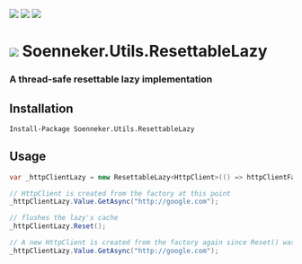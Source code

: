 [![](https://img.shields.io/nuget/v/Soenneker.Utils.ResettableLazy.svg?style=for-the-badge)](https://www.nuget.org/packages/Soenneker.Utils.ResettableLazy/)
[![](https://img.shields.io/github/actions/workflow/status/soenneker/soenneker.utils.resettablelazy/publish.yml?style=for-the-badge)](https://github.com/soenneker/soenneker.utils.resettablelazy/actions/workflows/publish.yml)
[![](https://img.shields.io/nuget/dt/Soenneker.Utils.ResettableLazy.svg?style=for-the-badge)](https://www.nuget.org/packages/Soenneker.Utils.ResettableLazy/)

# ![](https://user-images.githubusercontent.com/4441470/224455560-91ed3ee7-f510-4041-a8d2-3fc093025112.png) Soenneker.Utils.ResettableLazy
### A thread-safe resettable lazy implementation

## Installation

```
Install-Package Soenneker.Utils.ResettableLazy
```

## Usage

```csharp
var _httpClientLazy = new ResettableLazy<HttpClient>(() => httpClientFactory.CreateClient("", true);

// HttpClient is created from the factory at this point
_httpClientLazy.Value.GetAsync("http://google.com");

// flushes the lazy's cache
_httpClientLazy.Reset();

// A new HttpClient is created from the factory again since Reset() was called
_httpClientLazy.Value.GetAsync("http://google.com");

```